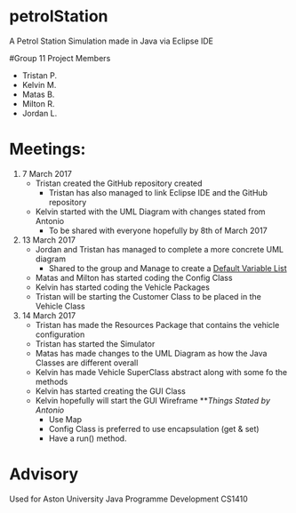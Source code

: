 # petrolStation
A Petrol Station Simulation made in Java via Eclipse IDE

#Group 11 Project Members
- Tristan P.
- Kelvin M.
- Matas B.
- Milton R.
- Jordan L.

# Meetings:
1. 7 March 2017
	* Tristan created the GitHub repository created
		- Tristan has also managed to link Eclipse IDE and the GitHub repository
	* Kelvin started with the UML Diagram with changes stated from Antonio
		- To be shared with everyone hopefully by 8th of March 2017
2. 13 March 2017
	* Jordan and Tristan has managed to complete a more concrete UML diagram
		- Shared to the group and Manage to create a [Default Variable List](https://github.com/TristanJP/petrolStation/blob/master/UML%20Diagram/petrolStationDefaultVars.txt)
	* Matas and Milton has started coding the Config Class
	* Kelvin has started coding the Vehicle Packages
	* Tristan will be starting the Customer Class to be placed in the Vehicle Class
3. 14 March 2017
	* Tristan has made the Resources Package that contains the vehicle configuration
	* Tristan has started the Simulator
	* Matas has made changes to the UML Diagram as how the Java Classes are different overall
	* Kelvin has made Vehicle SuperClass abstract along with some fo the methods
	* Kelvin has started creating the GUI Class
	* Kelvin hopefully will start the GUI Wireframe
	**_Things Stated by Antonio_
		- Use Map
		- Config Class is preferred to use encapsulation (get & set)
		- Have a run() method.
	
# Advisory
Used for Aston University Java Programme Development CS1410
